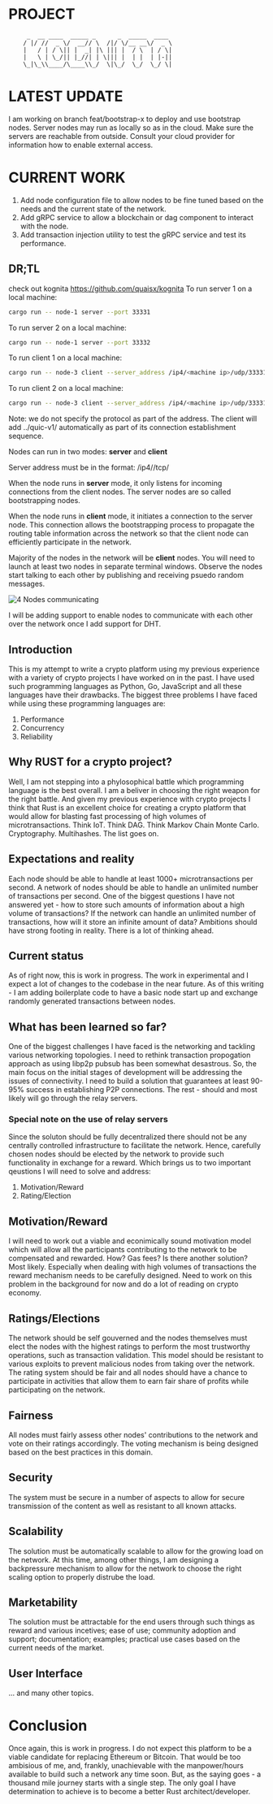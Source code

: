 # PROJECT
```code
     _  __ ____  _____ _      _  _____  ____ 
    / |/ //  _ \/  __// \  /|/ \/__ __\/  _ \
    |   / | / \|| |  _| |\ ||| |  / \  | / \|
    |   \ | \_/|| |_//| | \||| |  | |  | |-||
    \_|\_\\____/\____\\_/  \|\_/  \_/  \_/ \|                                     
```

# LATEST UPDATE
I am working on branch feat/bootstrap-x to deploy and use bootstrap nodes.
Server nodes may run as locally so as in the cloud. Make sure the servers are reachable from outside. Consult your cloud provider for information how to enable external access.

# CURRENT WORK
1. Add node configuration file to allow nodes to be fine tuned based on the needs and the current state of the network.
2. Add gRPC service to allow a blockchain or dag component to interact with the node.
3. Add transaction injection utility to test the gRPC service and test its performance.
   
## DR;TL
check out kognita https://github.com/quaisx/kognita
To run server 1 on a local machine:
```bash
cargo run -- node-1 server --port 33331
```
To run server 2 on a local machine:
```bash
cargo run -- node-1 server --port 33332
```
To run client 1 on a local machine:
```bash
cargo run -- node-3 client --server_address /ip4/<machine ip>/udp/33331,/ip4/<machine ip>/udp/33332
```
To run client 2 on a local machine:
```bash
cargo run -- node-3 client --server_address /ip4/<machine ip>/udp/33331,/ip4/<machine ip>/udp/33332
```
Note: we do not specify the protocol as part of the address. The client will add ../quic-v1/
automatically as part of its connection establishment sequence.

Nodes can run in two modes: __server__ and __client__

Server address must be in the format: /ip4/<ip4 address>/tcp/<port>

When the node runs in __server__ mode, it only listens for incoming connections from the client nodes. The server nodes are so called bootstrapping nodes.

When the node runs in __client__ mode, it initiates a connection to the server node. This connection allows the bootstrapping process to propagate the routing table information across the network so that the client node can efficiently participate in the network.

Majority of the nodes in the network will be __client__ nodes.
You will need to launch at least two nodes in separate terminal windows.
Observe the nodes start talking to each other by publishing and receiving psuedo random messages.

![4 Nodes communicating](design/peers-4-pubsub-x.png)

I will be adding support to enable nodes to communicate with each other over the network once I add support for DHT.

## Introduction
This is my attempt to write a crypto platform using my previous experience with a variety of crypto projects I have worked on in the past. I have used such programming languages as Python, Go, JavaScript and all these languages have their drawbacks. The biggest three problems I have faced while using these programming languages are:
1. Performance
2. Concurrency
3. Reliability

## Why RUST for a crypto project?
Well, I am not stepping into a phylosophical battle which programming language is the best overall. I am a beliver in choosing the right weapon for the right battle. And given my previous experience with crypto projects I think that Rust is an excellent choice for creating a crypto platform that would allow for blasting fast processing of high volumes of microtransactions. Think IoT. Think DAG. Think Markov Chain Monte Carlo. Cryptography. Multihashes. The list goes on. 


## Expectations and reality
Each node should be able to handle at least 1000+ microtransactions per second. A network of nodes should be able to handle an unlimited number of transactions per second. One of the biggest questions I have not answered yet - how to store such amounts of information about a high volume of transactions? If the network can handle an unlimited number of transactions, how will it store an infinite amount of data? Ambitions should have strong footing in reality. There is a lot of thinking ahead. 

## Current status
As of right now, this is work in progress. The work in experimental and I expect a lot of changes to the codebase in the near future. As of this writing - I am adding boilerplate code to have a basic node start up and exchange randomly generated transactions between nodes. 

## What has been learned so far?
One of the biggest challenges I have faced is the networking and tackling various networking topologies. I need to rethink transaction propogation approach as using libp2p pubsub has been somewhat desastrous. So, the main focus on the initial stages of development will be addressing the issues of connectivity. I need to build a solution that guarantees at least 90-95% success in establishing P2P connections. The rest - should and most likely will go through the relay servers.

### Special note on the use of relay servers
Since the soluton should be fully decentralized there should not be any centrally controlled infrastructure to facilitate the network. Hence, carefully chosen nodes should be elected by the network to provide such functionality in exchange for a reward. Which brings us to two important qeustions I will need to solve and address:
1. Motivation/Reward
2. Rating/Election

## Motivation/Reward
I will need to work out a viable and econimically sound motivation model which will allow all the participants contributing to the network to be compensated and rewarded. How? Gas fees? Is there another solution? Most likely. Especially when dealing with high volumes of transactions the reward mechanism needs to be carefully designed. Need to work on this problem in the background for now and do a lot of reading on crypto economy.

## Ratings/Elections
The network should be self gouverned and the nodes themselves must elect the nodes with the highest ratings to perform the most trustworthy operations, such as transaction validation. This model should be resistant to various exploits to prevent malicious nodes from taking over the network. The rating system should be fair and all nodes should have a chance to participate in activities that allow them to earn fair share of profits while participating on the network. 

## Fairness
All nodes must fairly assess other nodes' contributions to the network and vote on their ratings accordingly. The voting mechanism is being designed based on the best practices in this domain.

## Security
The system must be secure in a number of aspects to allow for secure transmission of the content as well as resistant to all known attacks.

## Scalability
The solution must be automatically scalable to allow for the growing load on the network. At this time, among other things, I am designing a backpressure mechanism to allow for the network to choose the right scaling option to properly distrube the load.

## Marketability
The solution must be attractable for the end users through such things as reward and various incetives; ease of use; community adoption and support; documentation; examples; practical use cases based on the current needs of the market.

## User Interface

... and many other topics.

# Conclusion
Once again, this is work in progress. I do not expect this platform to be a viable candidate for replacing Ethereum or Bitcoin. That would be too ambisious of me, and, frankly, unachievable with the manpower/hours available to build such a network any time soon. But, as the saying goes - a thousand mile journey starts with a single step. The only goal I have determination to achieve is to become a better Rust architect/developer. 
